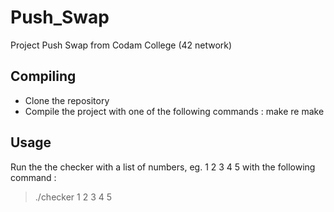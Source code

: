 # Push_Swap
Project Push Swap from Codam College (42 network)

## Compiling
- Clone the repository
- Compile the project with one of the following commands :
make re
make

## Usage
Run the the checker with a list of numbers, eg. 1 2 3 4 5 with the following command :
>./checker 1 2 3 4 5 
